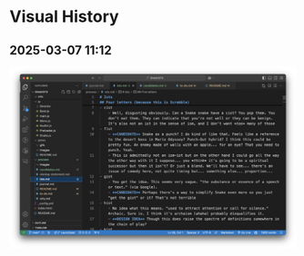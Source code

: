 # Visual History

## 2025-03-07 11:12

![](./images/visual-history/Screenshot%202025-03-07%20at%2011.10.55.png)